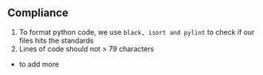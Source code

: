 ## Compliance

1. To format python code, we use `black, isort and pylint` to check if our files hits the standards
2. Lines of code should not > 79 characters

- to add more

